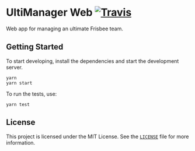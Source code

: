 # UltiManager Web [![Travis](https://img.shields.io/travis/UltiManager/ultimanager-web.svg)](https://travis-ci.com/UltiManager/ultimanager-web)

Web app for managing an ultimate Frisbee team.

## Getting Started

To start developing, install the dependencies and start the development server.

```shell
yarn
yarn start
```

To run the tests, use:

```shell
yarn test
```

## License

This project is licensed under the MIT License. See the [`LICENSE`](LICENSE) file for more information.
